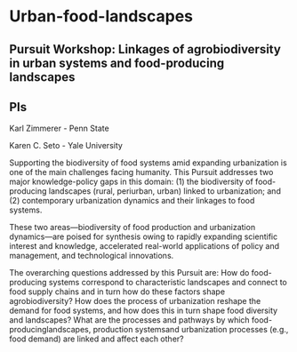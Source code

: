 # Urban-food-landscapes
## Pursuit Workshop: Linkages of agrobiodiversity in urban systems and food-producing landscapes

## PIs
Karl Zimmerer - Penn State

Karen C. Seto - Yale University

Supporting the biodiversity of food systems amid expanding urbanization is one of the main challenges facing humanity. This Pursuit addresses two major knowledge-policy gaps in this domain: 
(1) the biodiversity of food-producing landscapes (rural, periurban, urban) linked to urbanization; and 
(2) contemporary urbanization dynamics and their linkages to food systems. 

These two areas—biodiversity of food production and urbanization dynamics—are poised for synthesis owing to rapidly expanding scientific interest and knowledge, accelerated real-world applications of policy and management, and technological innovations.

The overarching questions addressed by this Pursuit are: How do food-producing systems correspond to characteristic landscapes and connect to food supply chains and in turn how do these factors shape agrobiodiversity? How does the process of urbanization reshape the demand for food systems, and how does this in turn shape food diversity and landscapes? What are the processes and pathways by which food-producinglandscapes, production systemsand urbanization processes (e.g., food demand) are linked and affect each other?
